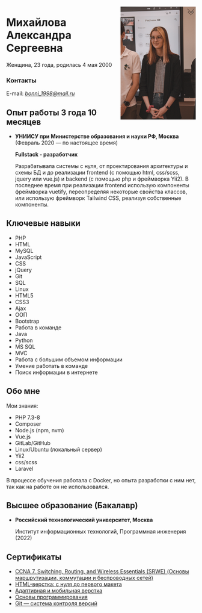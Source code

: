 <style lang="css">img{width:200px;float:right}</style>

![Моя фотография](src/assets/images/NxcQR6VIBiA.jpg)

# Михайлова Александра Сергеевна

Женщина, 23 года, родилась 4 мая 2000

### Контакты

E-mail: <i>bonni_1998@mail.ru</i>

## Опыт работы 3 года 10 месяцев

- **УНИИСУ при Министерстве образования и науки РФ, Москва** (Февраль 2020 — по настоящее время)

  **Fullstack - разработчик**

  Разрабатывала системы с нуля, от проектирования архитектуры и схемы БД и до реализации frontend (с помощью html,
  css/scss, jquery или vue.js) и backend (c помощью php и фреймворка Yii2). В последнее время при реализации frontend
  использую компоненты фреймворка vuetify, переопределяя некоторые свойства классов, или использую фреймворк Tailwind
  CSS, реализуя собственные компоненты.

## Ключевые навыки

- PHP
- HTML
- MySQL
- JavaScript
- CSS
- jQuery
- Git
- SQL
- Linux
- HTML5
- CSS3
- Ajax
- ООП
- Bootstrap
- Работа в команде
- Java
- Python
- MS SQL
- MVC
- Работа с большим объемом информации
- Умение работать в команде
- Поиск информации в интернете

## Обо мне

Мои знания:

- PHP 7.3-8
- Composer
- Node.js (npm, nvm)
- Vue.js
- GitLab/GitHub
- Linux/Ubuntu (локальный сервер)
- Yii2
- css/scss
- Laravel

В процессе обучения работала с Docker, но опыта разработки с ним нет, так как на работе он не использовался.

## Высшее образование (Бакалавр)

- **Российский технологический университет, Москва**

  Институт информационных технологий, Программная инженерия (2022)

## Сертификаты

- [CCNA 7. Switching, Routing, and Wireless Essentials (SRWE) (Основы маршрутизации, коммутации и беспроводных сетей)](public/documents/-OST-2-MIREA-IKBO-certificate.pdf)
- [HTML-верстка: с нуля до первого макета](public/documents/certificate-html-layout-from-scratch-to-first-layout.pdf)
- [Адаптивная и мобильная верстка](public/documents/certificate-adaptive-and-mobile-layout.pdf)
- [Основы программирования](public/documents/certificate-basics-of-programming.pdf)
- [Git — система контроля версий](public/documents/certificate-git-version-control-system.pdf)